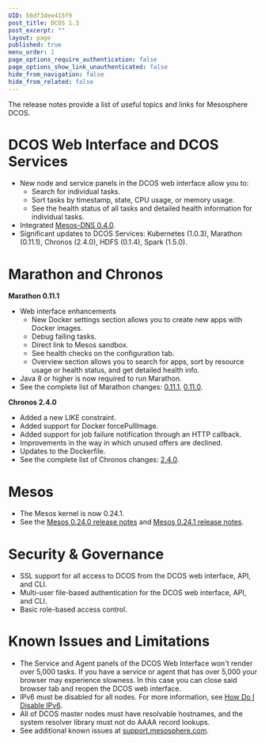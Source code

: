 ```yaml
---
UID: 56df3dee415f9
post_title: DCOS 1.3
post_excerpt: ""
layout: page
published: true
menu_order: 1
page_options_require_authentication: false
page_options_show_link_unauthenticated: false
hide_from_navigation: false
hide_from_related: false
---
```

<p>The release notes provide a list of useful topics and links for Mesosphere DCOS.</p>

<h1><a name="dcos-ui"></a>DCOS Web Interface and DCOS Services</h1>

<ul>
<li>New node and service panels in the DCOS web interface allow you to: 

<ul>
<li>Search for individual tasks.</li>
<li>Sort tasks by timestamp, state, CPU usage, or memory usage.</li>
<li>See the health status of all tasks and detailed health information for individual tasks.</li>
</ul></li>
<li>Integrated <a href="https://github.com/mesosphere/mesos-dns/releases/tag/v0.4.0">Mesos-DNS 0.4.0</a>.</li>
<li>Significant updates to DCOS Services: Kubernetes (1.0.3), Marathon (0.11.1), Chronos (2.4.0), HDFS (0.1.4), Spark (1.5.0).</li>
</ul>

<h1><a name="marathon-chronos"></a>Marathon and Chronos</h1>

<p><strong>Marathon 0.11.1</strong></p>

<ul>
<li>Web interface enhancements 

<ul>
<li>New Docker settings section allows you to create new apps with Docker images.</li>
<li>Debug failing tasks.</li>
<li>Direct link to Mesos sandbox.</li>
<li>See health checks on the configuration tab.</li>
<li>Overview section allows you to search for apps, sort by resource usage or health status, and get detailed health info.</li>
</ul></li>
<li>Java 8 or higher is now required to run Marathon. </li>
<li>See the complete list of Marathon changes: <a href="https://github.com/mesosphere/marathon/releases/tag/v0.11.1">0&#046;11.1</a>, <a href="https://github.com/mesosphere/marathon/releases/tag/v0.11.0">0&#046;11.0</a>.</li>
</ul>

<p><strong>Chronos 2.4.0</strong></p>

<ul>
<li>Added a new LIKE constraint.</li>
<li>Added support for Docker forcePullImage.</li>
<li>Added support for job failure notification through an HTTP callback.</li>
<li>Improvements in the way in which unused offers are declined.</li>
<li>Updates to the Dockerfile.</li>
<li>See the complete list of Chronos changes: <a href="https://github.com/mesos/chronos/releases/tag/2.4.0">2&#046;4.0</a>.</li>
</ul>

<h1><a name="mesos"></a>Mesos</h1>

<ul>
<li>The Mesos kernel is now 0.24.1.</li>
<li>See the <a href="http://mesos.apache.org/blog/mesos-0-24-0-released/">Mesos 0.24.0 release notes</a> and <a href="http://mesos.apache.org/blog/mesos-0-24-1-and-more-released/">Mesos 0.24.1 release notes</a>. </li>
</ul>

<h1><a name="security"></a>Security &amp; Governance</h1>

<ul>
<li>SSL support for all access to DCOS from the DCOS web interface, API, and CLI.</li>
<li>Multi-user file-based authentication for the DCOS web interface, API, and CLI.</li>
<li>Basic role-based access control.</li>
</ul>

<!-- ## System Requirements

The system requirements are documented [here](/getting-started/sys-requirements/). -->

<h1><a name="known-issues"></a>Known Issues and Limitations</h1>

<ul>
<li>The Service and Agent panels of the DCOS Web Interface won't render over 5,000 tasks. If you have a service or agent that has over 5,000 your browser may experience slowness. In this case you can close said browser tab and reopen the DCOS web interface.</li>
<li>IPv6 must be disabled for all nodes. For more information, see <a href="https://wiki.centos.org/FAQ/CentOS7#head-8984faf811faccca74c7bcdd74de7467f2fcd8ee" target="_blank">How Do I Disable IPv6</a>.</li>
<li>All of DCOS master nodes must have resolvable hostnames, and the system resolver library must not do AAAA record lookups.</li>
<li>See additional known issues at <a href="https://support.mesosphere.com" target="_blank">support.mesosphere.com</a>.</li>
</ul>